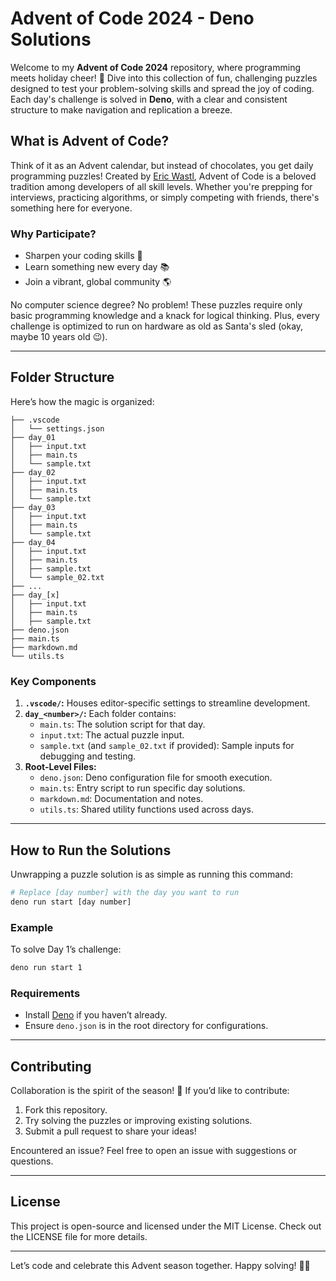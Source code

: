 # Advent of Code 2024 - Deno Solutions

Welcome to my **Advent of Code 2024** repository, where programming meets
holiday cheer! 🎄 Dive into this collection of fun, challenging puzzles designed
to test your problem-solving skills and spread the joy of coding. Each day's
challenge is solved in **Deno**, with a clear and consistent structure to make
navigation and replication a breeze.

## **What is Advent of Code?**

Think of it as an Advent calendar, but instead of chocolates, you get daily
programming puzzles! Created by [Eric Wastl](https://adventofcode.com/about),
Advent of Code is a beloved tradition among developers of all skill levels.
Whether you're prepping for interviews, practicing algorithms, or simply
competing with friends, there's something here for everyone.

### **Why Participate?**

- Sharpen your coding skills 🚀
- Learn something new every day 📚
- Join a vibrant, global community 🌎

No computer science degree? No problem! These puzzles require only basic
programming knowledge and a knack for logical thinking. Plus, every challenge is
optimized to run on hardware as old as Santa's sled (okay, maybe 10 years old
😉).

---

## **Folder Structure**

Here’s how the magic is organized:

```
├── .vscode
│   └── settings.json
├── day_01
│   ├── input.txt
│   ├── main.ts
│   └── sample.txt
├── day_02
│   ├── input.txt
│   ├── main.ts
│   └── sample.txt
├── day_03
│   ├── input.txt
│   ├── main.ts
│   └── sample.txt
├── day_04
│   ├── input.txt
│   ├── main.ts
│   ├── sample.txt
│   └── sample_02.txt
├── ...
├── day_[x]
│   ├── input.txt
│   ├── main.ts
│   ├── sample.txt
├── deno.json
├── main.ts
├── markdown.md
└── utils.ts
```

### **Key Components**

1. **`.vscode/`:** Houses editor-specific settings to streamline development.
2. **`day_<number>/`:** Each folder contains:
   - `main.ts`: The solution script for that day.
   - `input.txt`: The actual puzzle input.
   - `sample.txt` (and `sample_02.txt` if provided): Sample inputs for debugging
     and testing.
3. **Root-Level Files:**
   - `deno.json`: Deno configuration file for smooth execution.
   - `main.ts`: Entry script to run specific day solutions.
   - `markdown.md`: Documentation and notes.
   - `utils.ts`: Shared utility functions used across days.

---

## **How to Run the Solutions**

Unwrapping a puzzle solution is as simple as running this command:

```bash
# Replace [day number] with the day you want to run
deno run start [day number]
```

### **Example**

To solve Day 1’s challenge:

```bash
deno run start 1
```

### **Requirements**

- Install [Deno](https://deno.land) if you haven’t already.
- Ensure `deno.json` is in the root directory for configurations.

---

## **Contributing**

Collaboration is the spirit of the season! 🎅 If you’d like to contribute:

1. Fork this repository.
2. Try solving the puzzles or improving existing solutions.
3. Submit a pull request to share your ideas!

Encountered an issue? Feel free to open an issue with suggestions or questions.

---

## **License**

This project is open-source and licensed under the MIT License. Check out the
LICENSE file for more details.

---

Let’s code and celebrate this Advent season together. Happy solving! 🎄✨
